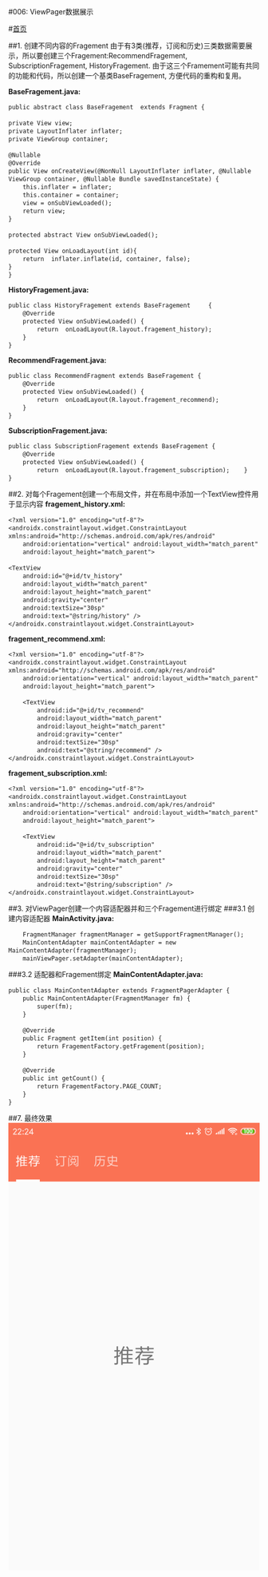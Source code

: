 #006: ViewPager数据展示

#[首页](./../README.md)

##1. 创建不同内容的Fragement
由于有3类(推荐，订阅和历史)三类数据需要展示，所以要创建三个Fragement:RecommendFragement, SubscriptionFragement, HistoryFragement. 由于这三个Framement可能有共同的功能和代码，所以创建一个基类BaseFragement, 方便代码的重构和复用。

**BaseFragement.java:**

	public abstract class BaseFragement  extends Fragment {

    private View view;
    private LayoutInflater inflater;
    private ViewGroup container;

    @Nullable
    @Override
    public View onCreateView(@NonNull LayoutInflater inflater, @Nullable ViewGroup container, @Nullable Bundle savedInstanceState) {
        this.inflater = inflater;
        this.container = container;
        view = onSubViewLoaded();
        return view;
    }

    protected abstract View onSubViewLoaded();

    protected View onLoadLayout(int id){
        return  inflater.inflate(id, container, false);
    }
	}

**HistoryFragement.java:**

	public class HistoryFragement extends BaseFragement 	{
	    @Override
	    protected View onSubViewLoaded() {
	        return  onLoadLayout(R.layout.fragement_history);
	    }
	}
	
**RecommendFragement.java:**

	public class RecommendFragment extends BaseFragement {
	    @Override
	    protected View onSubViewLoaded() {
	        return  onLoadLayout(R.layout.fragement_recommend);
	    }
	}

**SubscriptionFragement.java:**

	public class SubscriptionFragement extends BaseFragement {
	    @Override
	    protected View onSubViewLoaded() {
	        return  onLoadLayout(R.layout.fragement_subscription);    }
	}

##2. 对每个Fragement创建一个布局文件，并在布局中添加一个TextView控件用于显示内容
**fragement_history.xml:**

	<?xml version="1.0" encoding="utf-8"?>
	<androidx.constraintlayout.widget.ConstraintLayout xmlns:android="http://schemas.android.com/apk/res/android"
	    android:orientation="vertical" android:layout_width="match_parent"
	    android:layout_height="match_parent">

    <TextView
        android:id="@+id/tv_history"
        android:layout_width="match_parent"
        android:layout_height="match_parent"
        android:gravity="center"
        android:textSize="30sp"
        android:text="@string/history" />
	</androidx.constraintlayout.widget.ConstraintLayout>

**fragement_recommend.xml:**

	<?xml version="1.0" encoding="utf-8"?>
	<androidx.constraintlayout.widget.ConstraintLayout xmlns:android="http://schemas.android.com/apk/res/android"
	    android:orientation="vertical" android:layout_width="match_parent"
	    android:layout_height="match_parent">
	
	    <TextView
	        android:id="@+id/tv_recommend"
	        android:layout_width="match_parent"
	        android:layout_height="match_parent"
	        android:gravity="center"
	        android:textSize="30sp"
	        android:text="@string/recommend" />
	</androidx.constraintlayout.widget.ConstraintLayout>

**fragement_subscription.xml:**

	<?xml version="1.0" encoding="utf-8"?>
	<androidx.constraintlayout.widget.ConstraintLayout xmlns:android="http://schemas.android.com/apk/res/android"
	    android:orientation="vertical" android:layout_width="match_parent"
	    android:layout_height="match_parent">
	
	    <TextView
	        android:id="@+id/tv_subscription"
	        android:layout_width="match_parent"
	        android:layout_height="match_parent"
	        android:gravity="center"
	        android:textSize="30sp"
	        android:text="@string/subscription" />
	</androidx.constraintlayout.widget.ConstraintLayout>

##3. 对ViewPager创建一个内容适配器并和三个Fragement进行绑定
###3.1 创建内容适配器
**MainActivity.java:**

        FragmentManager fragmentManager = getSupportFragmentManager();
        MainContentAdapter mainContentAdapter = new MainContentAdapter(fragmentManager);
        mainViewPager.setAdapter(mainContentAdapter);
###3.2 适配器和Fragement绑定
**MainContentAdapter.java:**

	public class MainContentAdapter extends FragmentPagerAdapter {
	    public MainContentAdapter(FragmentManager fm) {
	        super(fm);
	    }
	
	    @Override
	    public Fragment getItem(int position) {
	        return FragementFactory.getFragement(position);
	    }
	
	    @Override
	    public int getCount() {
	        return FragementFactory.PAGE_COUNT;
	    }
	}
	
##7. 最终效果
![效果图](./pics/ContentDisplay.png)
